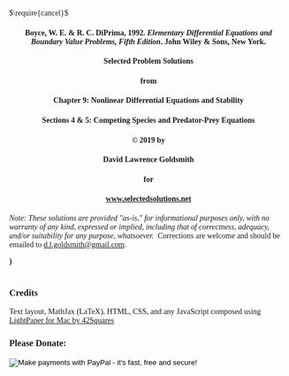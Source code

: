 $\require{cancel}$
<style>
body {font-family: Palatino}
</style>

#### <center>Boyce, W. E. & R. C. DiPrima, 1992. <i>Elementary Differential Equations and</i><br><i>Boundary Value Problems, Fifth Edition</i>. John Wiley & Sons, New York.
#### <center>Selected Problem Solutions
#### <center>from
#### <center>Chapter 9: Nonlinear Differential Equations and Stability
#### <center>Sections 4 & 5: Competing Species and Predator-Prey Equations
#### <center>&copy; 2019 by
#### <center>David Lawrence Goldsmith
#### <center>for
#### <center>www.selectedsolutions.net

<i>Note:  These solutions are provided "as-is," for informational purposes only, with no warranty of any kind, expressed or implied, including that of correctness, adequacy, and/or suitability for any purpose, whatsoever.</i>&nbsp; Corrections are welcome and should be emailed to d.l.goldsmith@gmail.com.

<b>)</b> 
<br><br>

### Credits
Text layout, MathJax (LaTeX), HTML, CSS, and any JavaScript composed using <a href="http://lightpaper.42squares.in/">LightPaper for Mac by 42Squares</a>

### Please Donate:
<form action="https://www.paypal.com/cgi-bin/webscr"
          method="post"><input name="cmd"
            value="_xclick" type="hidden"> <input name="business"
            value="dgoldsmith_89@alumni.brown.edu" type="hidden"> <input
            name="item_name" value="SelectedSolutions Donation"
            type="hidden"> <input name="cn" value="Special Instructions
            (optional" type="hidden"> <input
            src="https://www.paypal.com/images/x-click-but04.gif"
            name="submit" alt="Make payments with PayPal - it's fast,
            free and secure!" align="middle" border="0" type="image"></form>

